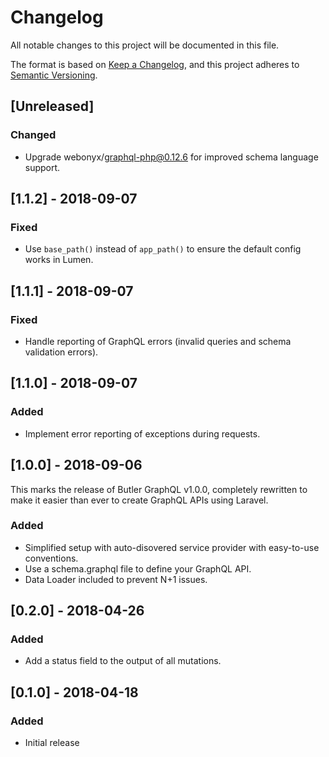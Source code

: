 # Changelog

All notable changes to this project will be documented in this file.

The format is based on [Keep a Changelog](https://keepachangelog.com/en/1.0.0/),
and this project adheres to [Semantic Versioning](https://semver.org/spec/v2.0.0.html).

## [Unreleased]

### Changed
- Upgrade webonyx/graphql-php@0.12.6 for improved schema language support.


## [1.1.2] - 2018-09-07

### Fixed
- Use `base_path()` instead of `app_path()` to ensure the default config works in Lumen.


## [1.1.1] - 2018-09-07

### Fixed
- Handle reporting of GraphQL errors (invalid queries and schema validation errors).


## [1.1.0] - 2018-09-07

### Added
- Implement error reporting of exceptions during requests.


## [1.0.0] - 2018-09-06

This marks the release of Butler GraphQL v1.0.0, completely rewritten to make it easier than ever to create GraphQL APIs using Laravel.

### Added
- Simplified setup with auto-disovered service provider with easy-to-use conventions.
- Use a schema.graphql file to define your GraphQL API.
- Data Loader included to prevent N+1 issues.


## [0.2.0] - 2018-04-26

### Added
- Add a status field to the output of all mutations.


## [0.1.0] - 2018-04-18

### Added
- Initial release
